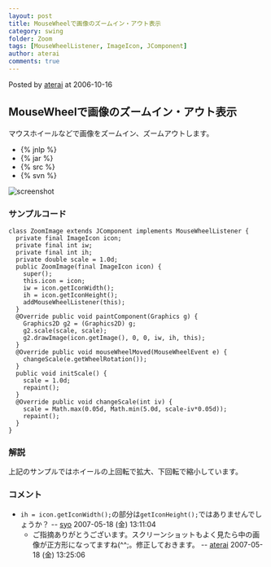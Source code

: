 ```yaml
---
layout: post
title: MouseWheelで画像のズームイン・アウト表示
category: swing
folder: Zoom
tags: [MouseWheelListener, ImageIcon, JComponent]
author: aterai
comments: true
---
```


Posted by [aterai](http://terai.xrea.jp/aterai.html) at 2006-10-16

## MouseWheelで画像のズームイン・アウト表示
マウスホイールなどで画像をズームイン、ズームアウトします。

- {% jnlp %}
- {% jar %}
- {% src %}
- {% svn %}

<!-- dummy comment line for breaking list -->

![screenshot](https://lh5.googleusercontent.com/_9Z4BYR88imo/TQTW1yBNHvI/AAAAAAAAAp4/ba6eQ-Ul2sg/s800/Zoom.png)

### サンプルコード
<pre class="prettyprint"><code>class ZoomImage extends JComponent implements MouseWheelListener {
  private final ImageIcon icon;
  private final int iw;
  private final int ih;
  private double scale = 1.0d;
  public ZoomImage(final ImageIcon icon) {
    super();
    this.icon = icon;
    iw = icon.getIconWidth();
    ih = icon.getIconHeight();
    addMouseWheelListener(this);
  }
  @Override public void paintComponent(Graphics g) {
    Graphics2D g2 = (Graphics2D) g;
    g2.scale(scale, scale);
    g2.drawImage(icon.getImage(), 0, 0, iw, ih, this);
  }
  @Override public void mouseWheelMoved(MouseWheelEvent e) {
    changeScale(e.getWheelRotation());
  }
  public void initScale() {
    scale = 1.0d;
    repaint();
  }
  @Override public void changeScale(int iv) {
    scale = Math.max(0.05d, Math.min(5.0d, scale-iv*0.05d));
    repaint();
  }
}
</code></pre>

### 解説
上記のサンプルではホイールの上回転で拡大、下回転で縮小しています。

### コメント
- `ih = icon.getIconWidth();`の部分は`getIconHeight();`ではありませんでしょうか？ -- [syo](http://terai.xrea.jp/syo.html) 2007-05-18 (金) 13:11:04
    - ご指摘ありがとうございます。スクリーンショットもよく見たら中の画像が正方形になってますね(^^;。修正しておきます。 -- [aterai](http://terai.xrea.jp/aterai.html) 2007-05-18 (金) 13:25:06

<!-- dummy comment line for breaking list -->

